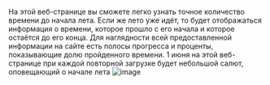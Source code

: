 На этой веб-странице вы сможете легко узнать точное количество времени до начала лета. Если же лето уже идёт, то будет отображаться информация о времени, которое прошло с его начала и которое остаётся до его конца. Для наглядности всей предоставленной информации на сайте есть полосы прогресса и проценты, показывающие долю пройденного времени. 1 июня на этой веб-странице при каждой повторной загрузке будет небольшой салют, оповещающий о начале лета
![image](https://github.com/vIadimirp/summer_countdown/assets/118995973/ccd6d7e2-32f3-4b8b-8747-568738465dd4)
